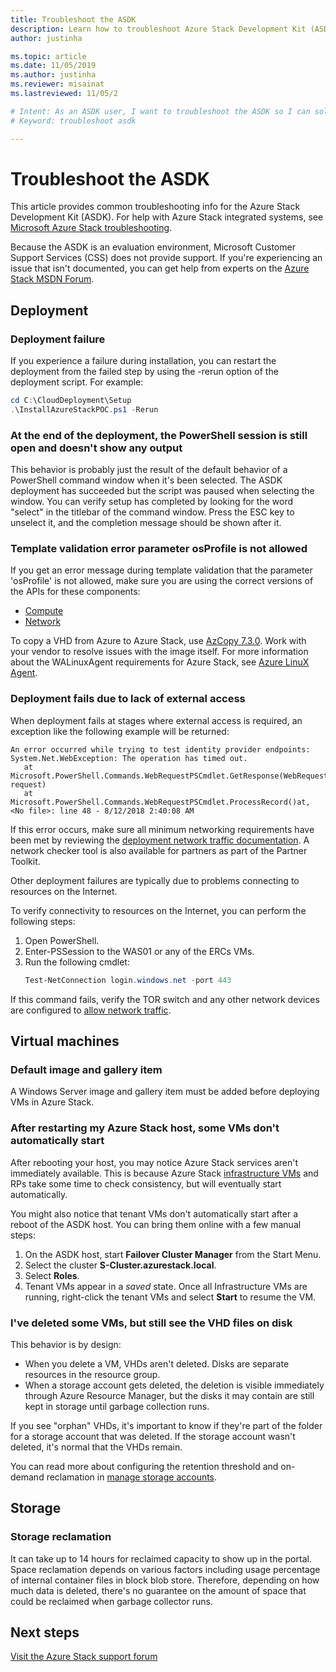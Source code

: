 ```yaml
---
title: Troubleshoot the ASDK 
description: Learn how to troubleshoot Azure Stack Development Kit (ASDK).
author: justinha

ms.topic: article
ms.date: 11/05/2019
ms.author: justinha
ms.reviewer: misainat
ms.lastreviewed: 11/05/2

# Intent: As an ASDK user, I want to troubleshoot the ASDK so I can solve some common problems.
# Keyword: troubleshoot asdk

---
```


# Troubleshoot the ASDK
This article provides common troubleshooting info for the Azure Stack Development Kit (ASDK). For help with Azure Stack integrated systems, see [Microsoft Azure Stack troubleshooting](../operator/azure-stack-troubleshooting.md). 

Because the ASDK is an evaluation environment, Microsoft Customer Support Services (CSS) does not provide support. If you're experiencing an issue that isn't documented, you can get help from experts on the [Azure Stack MSDN Forum](https://social.msdn.microsoft.com/Forums/azure/home?forum=azurestack). 


## Deployment
### Deployment failure
If you experience a failure during installation, you can restart the deployment from the failed step by using the -rerun option of the deployment script. For example:

  ```powershell
  cd C:\CloudDeployment\Setup
  .\InstallAzureStackPOC.ps1 -Rerun
  ```

### At the end of the deployment, the PowerShell session is still open and doesn't show any output
This behavior is probably just the result of the default behavior of a PowerShell command window when it's been selected. The ASDK deployment has succeeded but the script was paused when selecting the window. You can verify setup has completed by looking for the word "select" in the titlebar of the command window. Press the ESC key to unselect it, and the completion message should be shown after it.

### Template validation error parameter osProfile is not allowed

If you get an error message during template validation that the parameter 'osProfile' is not allowed, make sure you are using the correct versions of the APIs for these components:

- [Compute](https://docs.microsoft.com/azure-stack/user/azure-stack-profiles-azure-resource-manager-versions#microsoftcompute)
- [Network](https://docs.microsoft.com/azure-stack/user/azure-stack-profiles-azure-resource-manager-versions#microsoftnetwork)

To copy a VHD from Azure to Azure Stack, use [AzCopy 7.3.0](https://docs.microsoft.com/azure-stack/user/azure-stack-storage-transfer#download-and-install-azcopy). Work with your vendor to resolve issues with the image itself. For more information about the WALinuxAgent requirements for Azure Stack, see [Azure LinuX Agent](../operator/azure-stack-linux.md#azure-linux-agent).

### Deployment fails due to lack of external access
When deployment fails at stages where external access is required, an exception like the following example will be returned:

```
An error occurred while trying to test identity provider endpoints: System.Net.WebException: The operation has timed out.
   at Microsoft.PowerShell.Commands.WebRequestPSCmdlet.GetResponse(WebRequest request)
   at Microsoft.PowerShell.Commands.WebRequestPSCmdlet.ProcessRecord()at, <No file>: line 48 - 8/12/2018 2:40:08 AM
```
If this error occurs, make sure all minimum networking requirements have been met by reviewing the [deployment network traffic documentation](../operator/deployment-networking.md). A network checker tool is also available for partners as part of the Partner Toolkit.

Other deployment failures are typically due to problems connecting to resources on the Internet.

To verify connectivity to resources on the Internet, you can perform the following steps:

1. Open PowerShell.
2. Enter-PSSession to the WAS01 or any of the ERCs VMs.
3. Run the following cmdlet: 
   ```powershell
   Test-NetConnection login.windows.net -port 443
   ```

If this command fails, verify the TOR switch and any other network devices are configured to [allow network traffic](../operator/azure-stack-network.md).


## Virtual machines
### Default image and gallery item
A Windows Server image and gallery item must be added before deploying VMs in Azure Stack.

### After restarting my Azure Stack host, some VMs don't automatically start
After rebooting your host, you may notice Azure Stack services aren't immediately available. This is because Azure Stack [infrastructure VMs](asdk-architecture.md#virtual-machine-roles) and RPs take some time to check consistency, but will eventually start automatically.

You might also notice that tenant VMs don't automatically start after a reboot of the ASDK host. You can bring them online with a few manual steps:

1.  On the ASDK host, start **Failover Cluster Manager** from the Start Menu.
2.  Select the cluster **S-Cluster.azurestack.local**.
3.  Select **Roles**.
4.  Tenant VMs appear in a *saved* state. Once all Infrastructure VMs are running, right-click the tenant VMs and select **Start** to resume the VM.

### I've deleted some VMs, but still see the VHD files on disk 
This behavior is by design:

* When you delete a VM, VHDs aren't deleted. Disks are separate resources in the resource group.
* When a storage account gets deleted, the deletion is visible immediately through Azure Resource Manager, but the disks it may contain are still kept in storage until garbage collection runs.

If you see "orphan" VHDs, it's important to know if they're part of the folder for a storage account that was deleted. If the storage account wasn't deleted, it's normal that the VHDs remain.

You can read more about configuring the retention threshold and on-demand reclamation in [manage storage accounts](../operator/azure-stack-manage-storage-accounts.md).

## Storage
### Storage reclamation
It can take up to 14 hours for reclaimed capacity to show up in the portal. Space reclamation depends on various factors including usage percentage of internal container files in block blob store. Therefore, depending on how much data is deleted, there's no guarantee on the amount of space that could be reclaimed when garbage collector runs.

## Next steps
[Visit the Azure Stack support forum](https://social.msdn.microsoft.com/Forums/azure/home?forum=azurestack)
